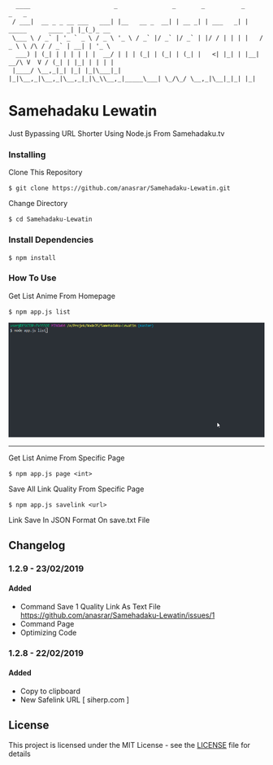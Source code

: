 ```
  ____                       _               _       _          _                       _   _       
 / ___|  __ _ _ __ ___   ___| |__   __ _  __| | __ _| | ___   _| |    _____      ____ _| |_(_)_ __  
 \___ \ / _` | '_ ` _ \ / _ \ '_ \ / _` |/ _` |/ _` | |/ / | | | |   / _ \ \ /\ / / _` | __| | '_ \ 
  ___) | (_| | | | | | |  __/ | | | (_| | (_| | (_| |   <| |_| | |__|  __/\ V  V / (_| | |_| | | | |
 |____/ \__,_|_| |_| |_|\___|_| |_|\__,_|\__,_|\__,_|_|\_\\__,_|_____\___| \_/\_/ \__,_|\__|_|_| |_|
```

# Samehadaku Lewatin

Just Bypassing URL Shorter Using Node.js From Samehadaku.tv

### Installing

Clone This Repository

```
$ git clone https://github.com/anasrar/Samehadaku-Lewatin.git
```

Change Directory

```
$ cd Samehadaku-Lewatin
```

### Install Dependencies

```
$ npm install
```

### How To Use

Get List Anime From Homepage
```
$ npm app.js list
```

![DEMO](DEMO.gif)

___

Get List Anime From Specific Page
```
$ npm app.js page <int>
```

Save All Link Quality From Specific Page
```
$ npm app.js savelink <url>
```
Link Save In JSON Format On save.txt File

## Changelog
### 1.2.9 - 23/02/2019
#### Added
- Command Save 1 Quality Link As Text File https://github.com/anasrar/Samehadaku-Lewatin/issues/1
- Command Page
- Optimizing Code

### 1.2.8 - 22/02/2019
#### Added
- Copy to clipboard
- New Safelink URL [ siherp.com ]

## License

This project is licensed under the MIT License - see the [LICENSE](LICENSE) file for details